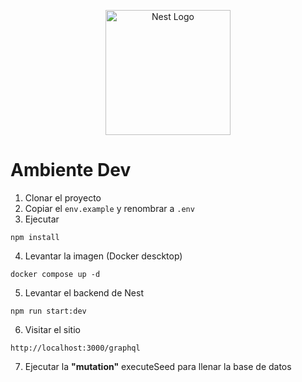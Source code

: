 <p align="center">
  <a href="http://nestjs.com/" target="blank"><img src="https://nestjs.com/img/logo-small.svg" width="200" alt="Nest Logo" /></a>
</p>

# Ambiente Dev

1. Clonar el proyecto 
2. Copiar el ``` env.example ``` y renombrar a ``` .env ```
3. Ejecutar 
```
npm install
```  
4. Levantar la imagen (Docker descktop)
```
docker compose up -d
```  
5. Levantar el backend de Nest
```
npm run start:dev
```  
6. Visitar el sitio
```
http://localhost:3000/graphql
```  
7. Ejecutar la __"mutation"__ executeSeed  para llenar la base de datos
 



